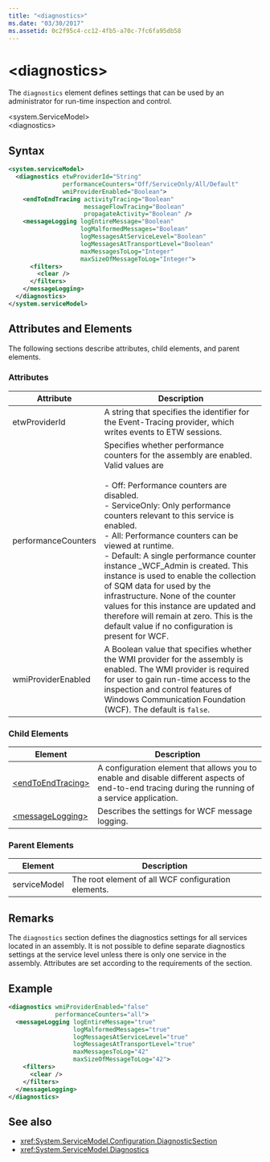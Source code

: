 ```yaml
---
title: "<diagnostics>"
ms.date: "03/30/2017"
ms.assetid: 0c2f95c4-cc12-4fb5-a70c-7fc6fa95db58
---
```

# \<diagnostics>
The `diagnostics` element defines settings that can be used by an administrator for run-time inspection and control.  
  
 \<system.ServiceModel>  
\<diagnostics>  
  
## Syntax  
  
```xml  
<system.serviceModel>
  <diagnostics etwProviderId="String"
               performanceCounters="Off/ServiceOnly/All/Default"
               wmiProviderEnabled="Boolean">
    <endToEndTracing activityTracing="Boolean"
                     messageFlowTracing="Boolean"
                     propagateActivity="Boolean" />
    <messageLogging logEntireMessage="Boolean"
                    logMalformedMessages="Boolean"
                    logMessagesAtServiceLevel="Boolean"
                    logMessagesAtTransportLevel="Boolean"
                    maxMessagesToLog="Integer"
                    maxSizeOfMessageToLog="Integer">
      <filters>
        <clear />
      </filters>
    </messageLogging>
  </diagnostics>
</system.serviceModel>
```  
  
## Attributes and Elements  
 The following sections describe attributes, child elements, and parent elements.  
  
### Attributes  
  
|Attribute|Description|  
|---------------|-----------------|  
|etwProviderId|A string that specifies the identifier for the Event-Tracing provider, which writes events to ETW sessions.|  
|performanceCounters|Specifies whether performance counters for the assembly are enabled. Valid values are<br /><br /> -   Off: Performance counters are disabled.<br />-   ServiceOnly: Only performance counters relevant to this service is enabled.<br />-   All: Performance counters can be viewed at runtime.<br />-   Default: A single performance counter instance _WCF_Admin is created. This instance is used to enable the collection of SQM data for used by the infrastructure. None of the counter values for this instance are updated and therefore will remain at zero. This is the default value if no configuration is present for WCF.|  
|wmiProviderEnabled|A Boolean value that specifies whether the WMI provider for the assembly is enabled. The WMI provider is required for user to gain run-time access to the inspection and control features of Windows Communication Foundation (WCF). The default is `false`.|  
  
### Child Elements  
  
|Element|Description|  
|-------------|-----------------|  
|[\<endToEndTracing>](endtoendtracing.md)|A configuration element that allows you to enable and disable different aspects of end-to-end tracing during the running of a service application.|  
|[\<messageLogging>](messagelogging.md)|Describes the settings for WCF message logging.|  
  
### Parent Elements  
  
|Element|Description|  
|-------------|-----------------|  
|serviceModel|The root element of all WCF configuration elements.|  
  
## Remarks  
 The `diagnostics` section defines the diagnostics settings for all services located in an assembly. It is not possible to define separate diagnostics settings at the service level unless there is only one service in the assembly. Attributes are set according to the requirements of the section.  
  
## Example  
  
```xml  
<diagnostics wmiProviderEnabled="false"
             performanceCounters="all">
  <messageLogging logEntireMessage="true"
                  logMalformedMessages="true"
                  logMessagesAtServiceLevel="true"
                  logMessagesAtTransportLevel="true"
                  maxMessagesToLog="42"
                  maxSizeOfMessageToLog="42">
    <filters>
      <clear />
    </filters>
  </messageLogging>
</diagnostics>
```  
  
## See also

- <xref:System.ServiceModel.Configuration.DiagnosticSection>
- <xref:System.ServiceModel.Diagnostics>
